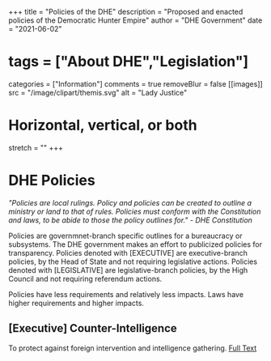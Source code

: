 +++
title = "Policies of the DHE"
description = "Proposed and enacted policies of the Democratic Hunter Empire"
author = "DHE Government"
date = "2021-06-02"
# tags = ["About DHE","Legislation"]
categories = ["Information"]
comments = true
removeBlur = false
[[images]]
  src = "/image/clipart/themis.svg"
  alt = "Lady Justice"
  # Horizontal, vertical, or both
  stretch = ""
+++

# DHE Policies

*"Policies are local rulings. Policy and policies can be created to outline a
ministry or land to that of rules. Policies must conform with the Constitution
and laws, to be abide to those the policy outlines for." - DHE Constitution*

Policies are governmnet-branch specific outlines for a bureaucracy or
subsystems. The DHE government makes an effort to publicized policies for
transparency.  Policies denoted with [EXECUTIVE] are executive-branch policies,
by the Head of State and not requiring legislative actions.  Policies denoted
with [LEGISLATIVE] are legislative-branch policies, by the High Council and not
requiring referendum actions.

Policies have less requirements and relatively less impacts. Laws have higher
requirements and higher impacts.

## [Executive] Counter-Intelligence

To protect against foreign intervention and intelligence gathering. [Full
Text](/pdf/policies/counter-intelligence.pdf)
